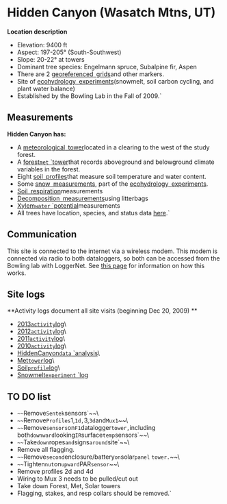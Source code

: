 # Hidden Canyon (Wasatch Mtns, UT)

 **Location description**

* Elevation: 9400 ft
* Aspect: 197-205° (South-Southwest)
* Slope: 20-22° at towers
* Dominant tree species: Engelmann spruce, Subalpine fir, Aspen
* There are 2 [georeferenced`
`grids](hiddencanyon:georeferencing)and other markers.
* Site of [ecohydrology`
`experiments](hiddencanyon/hc_ecohydrology:overview)(snowmelt, soil carbon cycling, and plant water balance) 
* Established by the Bowling Lab in the Fall of 2009.`

## Measurements

 **Hidden Canyon has:**

* A [meteorological`
`tower](hiddencanyon:mettowers)located in a clearing to the west of the study forest.
* A [forest`met`
`tower](hiddencanyon:mettowers)that records aboveground and belowground climate variables in the forest.
* Eight [soil`
`profiles](hiddencanyon:soilprofiles)that measure soil temperature and water content.
* Some [snow`
`measurements](hiddencanyon/hc_ecohydrology:snowmeltlog_1), part of the [ecohydrology`
`experiments](hiddencanyon/hc_ecohydrology:overview).
* [Soil`
`respiration](hiddencanyon/hc_ecohydrology:soilresplog_1)measurements
* [Decomposition`
`measurements](hiddencanyon/hc_ecohydrology:litterbaglog_1)using litterbags
* [Xylem`water`
`potential](hiddencanyon/hc_ecohydrology:ecosystemwaterlog_1)measurements
* All trees have location, species, and status data [here](trees).`

## Communication

This site is connected to the internet via a wireless modem. This modem
is connected via radio to both dataloggers, so both can be accessed from
the Bowling lab with LoggerNet. See [this
page](hiddencanyon:communicationsystem) for information on
how this works.

## Site logs

 **Activity logs document all site visits (beginning Dec 20, 2009)
        **

* [2013`activity`log](hiddencanyon:hc2013_log)\
* [2012`activity`log](hiddencanyon:hc2012_log)\
* [2011`activity`log](hiddencanyon:hc2011_log)\
* [2010`activity`log](hiddencanyon:hc2010_log)\
* [HiddenCanyon`data`
`analysis](hiddencanyon:analysislog_1)\
* [Met`tower`log](hiddencanyon:mettowerlog_1)\
* [Soil`profile`log](hiddencanyon:soilprofilelog_1)\
* [Snowmelt`experiment`
`log](hiddencanyon/hc_ecohydrology:snowmeltlog_1)

## TO DO list

- `~~`Remove`Sentek`sensors`~~\
- `~~`Remove`Profiles`1,`1d,`3,`3d`and`Mux1`~~\
- `~~`Remove`sensors`on`F1`datalogger`tower,`including`
`both`downward`looking`IR`surface`temp`sensors`~~\
- `~~`Take`down`ropes`and`signs`around`site`~~\
- Remove all flagging.
- `~~`Remove`second`enclosure/battery`on`solar`panel`
`tower.`~~\
- `~~`Tighten`nut`on`upward`PAR`sensor`~~\
- Remove profiles 2d and 4d
- Wiring to Mux 3 needs to be pulled/cut out
- Take down Forest, Met, Solar towers
- Flagging, stakes, and resp collars should be removed.`
